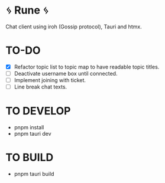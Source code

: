 ᛃ Rune ᛃ
========
Chat client using iroh (Gossip protocol), Tauri and htmx.

TO-DO
=====
- [x] Refactor topic list to topic map to have readable topic titles.
- [ ] Deactivate username box until connected.
- [ ] Implement joining with ticket.
- [ ] Line break chat texts.

TO DEVELOP
==========

- pnpm install
- pnpm tauri dev

TO BUILD
========

- pnpm tauri build